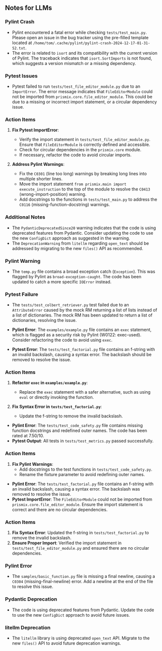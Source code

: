 ## Notes for LLMs

### Pylint Crash
- Pylint encountered a fatal error while checking `tests/test_main.py`. Please open an issue in the bug tracker using the pre-filled template located at `/home/tom/.cache/pylint/pylint-crash-2024-12-17-01-31-52.txt`.
- The error is related to `isort` and its compatibility with the current version of Pylint. The traceback indicates that `isort.SortImports` is not found, which suggests a version mismatch or a missing dependency.

### Pytest Issues
- Pytest failed to run `tests/test_file_editor_module.py` due to an `ImportError`. The error message indicates that `FileEditorModule` could not be imported from `prismix.core.file_editor_module`. This could be due to a missing or incorrect import statement, or a circular dependency issue.

### Action Items
1. **Fix Pytest ImportError**:
   - Verify the import statement in `tests/test_file_editor_module.py`. Ensure that `FileEditorModule` is correctly defined and accessible.
   - Check for circular dependencies in the `prismix.core` module.
   - If necessary, refactor the code to avoid circular imports.

2. **Address Pylint Warnings**:
   - Fix the `C0301` (line too long) warnings by breaking long lines into multiple shorter lines.
   - Move the import statement `from prismix.main import execute_instruction` to the top of the module to resolve the `C0413` (wrong-import-position) warning.
   - Add docstrings to the functions in `tests/test_main.py` to address the `C0116` (missing-function-docstring) warnings.

### Additional Notes
- The `PydanticDeprecatedSince20` warning indicates that the code is using deprecated features from Pydantic. Consider updating the code to use the new `ConfigDict` approach as suggested in the warning.
- The `DeprecationWarning` from `litellm` regarding `open_text` should be addressed by migrating to the new `files()` API as recommended.
### Pylint Warning
- The `temp.py` file contains a broad exception catch (`Exception`). This was flagged by Pylint as `broad-exception-caught`. The code has been updated to catch a more specific `IOError` instead.

### Pytest Failure
- The `tests/test_colbert_retriever.py` test failed due to an `AttributeError` caused by the mock RM returning a list of lists instead of a list of dictionaries. The mock RM has been updated to return a list of dictionaries, resolving the issue.

- **Pylint Error**: The `examples/example.py` file contains an `exec` statement, which is flagged as a security risk by Pylint (W0122: exec-used). Consider refactoring the code to avoid using `exec`.

- **Pytest Error**: The `tests/test_factorial.py` file contains an f-string with an invalid backslash, causing a syntax error. The backslash should be removed to resolve the issue.

### Action Items

1. **Refactor `exec` in `examples/example.py`**:
   - Replace the `exec` statement with a safer alternative, such as using `eval` or directly invoking the function.

2. **Fix Syntax Error in `tests/test_factorial.py`**:
   - Update the f-string to remove the invalid backslash.
- **Pylint Error**: The `tests/test_code_safety.py` file contains missing function docstrings and redefined outer names. The code has been rated at 7.50/10.
- **Pytest Output**: All tests in `tests/test_metrics.py` passed successfully.

### Action Items
1. **Fix Pylint Warnings**:
   - Add docstrings to the test functions in `tests/test_code_safety.py`.
   - Rename the fixture parameter to avoid redefining outer names.
- **Pylint Error**: The `tests/test_factorial.py` file contains an f-string with an invalid backslash, causing a syntax error. The backslash was removed to resolve the issue.
- **Pytest ImportError**: The `FileEditorModule` could not be imported from `prismix.core.file_editor_module`. Ensure the import statement is correct and there are no circular dependencies.

### Action Items
1. **Fix Syntax Error**: Updated the f-string in `tests/test_factorial.py` to remove the invalid backslash.
2. **Ensure Proper Import**: Verified the import statement in `tests/test_file_editor_module.py` and ensured there are no circular dependencies.
### Pylint Error
- The `samples/basic_function.py` file is missing a final newline, causing a `C0304` (missing-final-newline) error. Add a newline at the end of the file to resolve this issue.

### Pydantic Deprecation
- The code is using deprecated features from Pydantic. Update the code to use the new `ConfigDict` approach to avoid future issues.

### litellm Deprecation
- The `litellm` library is using deprecated `open_text` API. Migrate to the new `files()` API to avoid future deprecation warnings.

